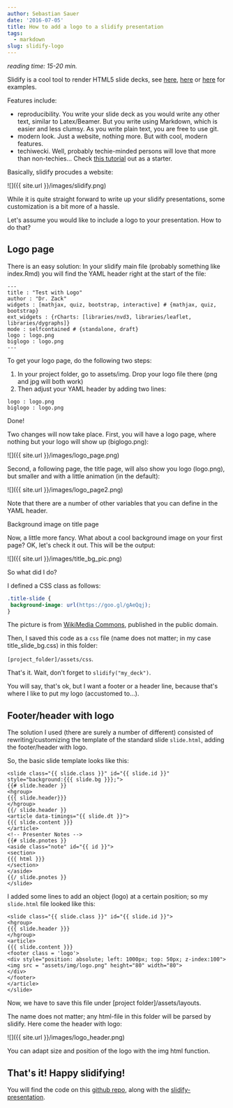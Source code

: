 ```yaml
---
author: Sebastian Sauer
date: '2016-07-05'
title: How to add a logo to a slidify presentation
tags:
  - markdown
slug: slidify-logo
---
```


*reading time: 15-20 min.*

Slidify is a cool tool to render HTML5 slide decks, see [here](http://slidify.org/samples/intro/#1), [here](http://ramnathv.github.io/slidifyExamples/examples/io2012/#1) or [here](http://sebastiansauer.github.io/dplyr_WS/#1) for examples.

Features include:

- reproducibility. You write your slide deck as you would write any other text, similar to Latex/Beamer. But you write using Markdown, which is easier and less clumsy. As you write plain text, you are free to use git.
- modern look. Just a website, nothing more. But with cool, modern features.
- techiwecki. Well, probably techie-minded persons will love that more than non-techies...
Check [this tutorial](http://slidify.github.io/) out as a starter.

Basically, slidify procudes a website:

![]({{ site.url }}/images/slidify.png)

While it is quite straight forward to write up your slidify presentations, some customization is a bit more of a hassle.

Let's assume you would like to include a logo to your presentation. How to do that?

## Logo page

There is an easy solution: In your slidify main file (probably something like index.Rmd) you will find the YAML header right at the start of the file:


```
---
title : "Test with Logo"
author : "Dr. Zack"
widgets : [mathjax, quiz, bootstrap, interactive] # {mathjax, quiz, bootstrap}
ext_widgets : {rCharts: [libraries/nvd3, libraries/leaflet, libraries/dygraphs]}
mode : selfcontained # {standalone, draft}
logo : logo.png
biglogo : logo.png
---
```


 

To get your logo page, do the following two steps:


1. In your project folder, go to assets/img. Drop your logo file there (png and jpg will both work)
2. Then adjust your YAML header by adding two lines:



```
logo : logo.png
biglogo : logo.png
```

Done!

Two changes will now take place. First, you will have a logo page, where nothing but your logo will show up (biglogo.png):

![]({{ site.url }}/images/logo_page.png)

Second, a following page, the title page, will also show you logo (logo.png), but smaller and with a little animation (in the default):

![]({{ site.url }}/images/logo_page2.png)

Note that there are a number of other variables that you can define in the YAML header.

Background image on title page

Now, a little more fancy. What about a cool background image on your first page? OK, let's check it out. This will be the output:

 

![]({{ site.url }}/images/title_bg_pic.png)

So what did I do?

I defined a CSS class as follows:



```css
.title-slide {
 background-image: url(https://goo.gl/gAeQqj);
}
```



The picture is from [WikiMedia Commons](https://commons.wikimedia.org/wiki/Main_Page#/media/File:Pluto-01_Stern_03_Pluto_Color_TXT.jpg), published in the public domain.

Then, I saved this code as a `css` file (name does not matter; in my case title_slide_bg.css) in this folder:

`[project_folder]/assets/css`.

That's it. Wait, don't forget to `slidify("my_deck")`.

You will say, that's ok, but I want a footer or a header line, because that's where I like to put my logo (accustomed to...).

## Footer/header with logo

The solution I used (there are surely a number of different) consisted of rewriting/customizing the template of the standard slide `slide.html`, adding the footer/header with logo.

So, the basic slide template looks like this:



```
<slide class="{{ slide.class }}" id="{{ slide.id }}" style="background:{{{ slide.bg }}};">
{{# slide.header }}
<hgroup>
{{{ slide.header}}}
</hgroup>
{{/ slide.header }}
<article data-timings="{{ slide.dt }}">
{{{ slide.content }}}
</article>
<!-- Presenter Notes -->
{{# slide.pnotes }}
<aside class="note" id="{{ id }}">
<section>
{{{ html }}}
</section>
</aside>
{{/ slide.pnotes }}
</slide>
```



I added some lines  to add an object (logo) at a certain position; so my `slide.html` file looked like this:



```
<slide class="{{ slide.class }}" id="{{ slide.id }}">
<hgroup>
{{{ slide.header }}}
</hgroup>
<article>
{{{ slide.content }}}
<footer class = 'logo'>
<div style="position: absolute; left: 1000px; top: 50px; z-index:100">
<img src = "assets/img/logo.png" height="80" width="80">
</div>
</footer>
</article>
</slide>
```



Now, we have to save this file under [project folder]/assets/layouts.

The name does not matter; any html-file in this folder will be parsed by slidify. Here come the header with logo:

![]({{ site.url }}/images/logo_header.png)

You can adapt size and position of the logo with the img html function.

## That's it! Happy slidifying!

You will find the code on this [github repo](https://github.com/sebastiansauer/Slidify-with-Logo/tree/gh-pages), along with the [slidify-presentation](https://sebastiansauer.github.io/Slidify-with-Logo/#1).
